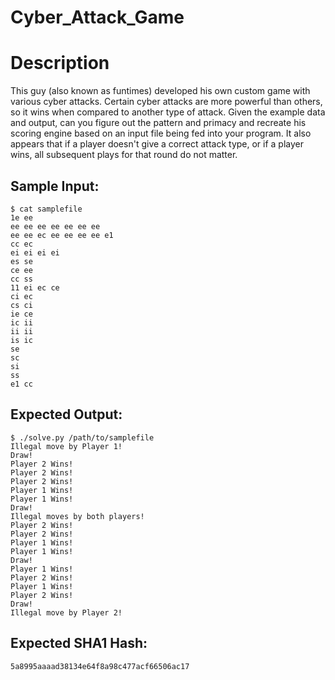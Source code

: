# Cyber_Attack_Game

# Description

<p>This guy (also known as funtimes) developed his own custom game with various cyber attacks. Certain cyber attacks are more powerful than others, so it wins when compared to another type of attack. Given the example data and output, can you figure out the pattern and primacy and recreate his scoring engine based on an input file being fed into your program. It also appears that if a player doesn't give a correct attack type, or if a player wins, all subsequent plays for that round do not matter.</p>

## Sample Input:

```
$ cat samplefile
1e ee
ee ee ee ee ee ee ee
ee ee ec ee ee ee ee e1
cc ec
ei ei ei ei
es se
ce ee
cc ss
11 ei ec ce
ci ec
cs ci
ie ce
ic ii
ii ii
is ic
se
sc
si
ss
e1 cc
```
## Expected Output:

```
$ ./solve.py /path/to/samplefile
Illegal move by Player 1!
Draw!
Player 2 Wins!
Player 2 Wins!
Player 2 Wins!
Player 1 Wins!
Player 1 Wins!
Draw!
Illegal moves by both players!
Player 2 Wins!
Player 2 Wins!
Player 1 Wins!
Player 1 Wins!
Draw!
Player 1 Wins!
Player 2 Wins!
Player 1 Wins!
Player 2 Wins!
Draw!
Illegal move by Player 2!
```
## Expected SHA1 Hash:

```
5a8995aaaad38134e64f8a98c477acf66506ac17
```
